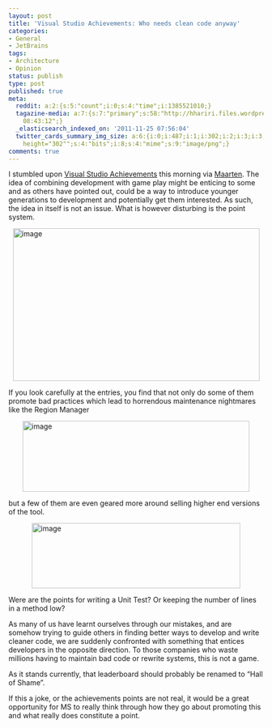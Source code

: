 ```yaml
---
layout: post
title: 'Visual Studio Achievements: Who needs clean code anyway'
categories:
- General
- JetBrains
tags:
- Architecture
- Opinion
status: publish
type: post
published: true
meta:
  reddit: a:2:{s:5:"count";i:0;s:4:"time";i:1385521010;}
  tagazine-media: a:7:{s:7:"primary";s:58:"http://hhariri.files.wordpress.com/2011/11/image_thumb.png";s:6:"images";a:6:{s:53:"http://hhariri.files.wordpress.com/2011/11/image7.png";a:6:{s:8:"file_url";s:53:"http://hhariri.files.wordpress.com/2011/11/image7.png";s:5:"width";s:3:"487";s:6:"height";s:3:"302";s:4:"type";s:5:"image";s:4:"area";s:6:"147074";s:9:"file_path";s:0:"";}s:58:"http://hhariri.files.wordpress.com/2011/11/image_thumb.png";a:6:{s:8:"file_url";s:58:"http://hhariri.files.wordpress.com/2011/11/image_thumb.png";s:5:"width";s:3:"487";s:6:"height";s:3:"302";s:4:"type";s:5:"image";s:4:"area";s:6:"147074";s:9:"file_path";s:0:"";}s:53:"http://hhariri.files.wordpress.com/2011/11/image8.png";a:6:{s:8:"file_url";s:53:"http://hhariri.files.wordpress.com/2011/11/image8.png";s:5:"width";s:3:"448";s:6:"height";s:3:"140";s:4:"type";s:5:"image";s:4:"area";s:5:"62720";s:9:"file_path";s:0:"";}s:59:"http://hhariri.files.wordpress.com/2011/11/image_thumb1.png";a:6:{s:8:"file_url";s:59:"http://hhariri.files.wordpress.com/2011/11/image_thumb1.png";s:5:"width";s:3:"448";s:6:"height";s:3:"140";s:4:"type";s:5:"image";s:4:"area";s:5:"62720";s:9:"file_path";s:0:"";}s:53:"http://hhariri.files.wordpress.com/2011/11/image9.png";a:6:{s:8:"file_url";s:53:"http://hhariri.files.wordpress.com/2011/11/image9.png";s:5:"width";s:3:"412";s:6:"height";s:3:"129";s:4:"type";s:5:"image";s:4:"area";s:5:"53148";s:9:"file_path";s:0:"";}s:59:"http://hhariri.files.wordpress.com/2011/11/image_thumb2.png";a:6:{s:8:"file_url";s:59:"http://hhariri.files.wordpress.com/2011/11/image_thumb2.png";s:5:"width";s:3:"412";s:6:"height";s:3:"129";s:4:"type";s:5:"image";s:4:"area";s:5:"53148";s:9:"file_path";s:0:"";}}s:6:"videos";a:0:{}s:11:"image_count";s:1:"6";s:6:"author";s:7:"5078411";s:7:"blog_id";s:8:"11677451";s:9:"mod_stamp";s:19:"2011-11-25
    08:43:12";}
  _elasticsearch_indexed_on: '2011-11-25 07:56:04'
  twitter_cards_summary_img_size: a:6:{i:0;i:487;i:1;i:302;i:2;i:3;i:3;s:24:"width="487"
    height="302"";s:4:"bits";i:8;s:4:"mime";s:9:"image/png";}
comments: true
---
```

I stumbled upon <a href="http://channel9.msdn.com/achievements/visualstudio/">Visual Studio Achievements</a> this morning via <a href="http://twitter.com/#!/maartenballiauw/">Maarten</a>. The idea of combining development with game play might be enticing to some and as others have pointed out, could be a way to introduce younger generations to development and potentially get them interested. As such, the idea in itself is not an issue. What is however disturbing is the point system.

<a href="http://hhariri.files.wordpress.com/2011/11/image7.png"><img style="background-image:none;padding-left:0;padding-right:0;display:block;float:none;padding-top:0;border:0;margin:4px auto;" title="image" src="{{ site.images }}/vsa-1.png" alt="image" width="487" height="302" border="0" /></a>

If you look carefully at the entries, you find that not only do some of them promote bad practices which lead to horrendous maintenance nightmares like the Region Manager

<a href="http://hhariri.files.wordpress.com/2011/11/image8.png"><img style="background-image:none;padding-left:0;padding-right:0;display:block;float:none;padding-top:0;border:0;margin:4px auto;" title="image" src="{{ site.images }}/vsa-2.png" alt="image" width="448" height="140" border="0" /></a>

but a few of them are even geared more around selling higher end versions of the tool.

<a href="http://hhariri.files.wordpress.com/2011/11/image9.png"><img style="background-image:none;padding-left:0;padding-right:0;display:block;float:none;padding-top:0;border:0;margin:4px auto;" title="image" src="{{ site.images }}/vsa-3.png" alt="image" width="412" height="129" border="0" /></a>

Were are the points for writing a Unit Test? Or keeping the number of lines in a method low?

As many of us have learnt ourselves through our mistakes, and are somehow trying to guide others in finding better ways to develop and write cleaner code, we are suddenly confronted with something that entices developers in the opposite direction. To those companies who waste millions having to maintain bad code or rewrite systems, this is not a game.

As it stands currently, that leaderboard should probably be renamed to “Hall of Shame”.

If this a joke, or the achievements points are not real, it would be a great opportunity for MS to really think through how they go about promoting this and what really does constitute a point.
